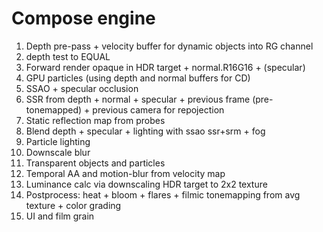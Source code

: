 ﻿Compose engine
==============

1. Depth pre-pass + velocity buffer for dynamic objects into RG channel
2. depth test to EQUAL
3. Forward render opaque in HDR target + normal.R16G16 + (specular)
4. GPU particles (using depth and normal buffers for CD)
5. SSAO + specular occlusion
6. SSR from depth + normal + specular + previous frame (pre-tonemapped) + previous camera for repojection
7. Static reflection map from probes
8. Blend depth + specular + lighting with ssao ssr+srm + fog
9. Particle lighting
10. Downscale blur
11. Transparent objects and particles
12. Temporal AA and motion-blur from velocity map
13. Luminance calc via downscaling HDR target to 2x2 texture
14. Postprocess: heat + bloom + flares + filmic tonemapping from avg texture + color grading
15. UI and film grain
